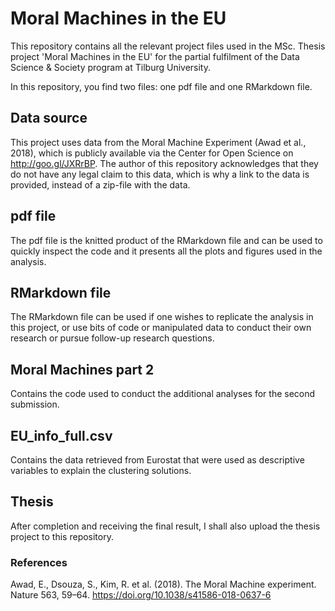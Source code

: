 # Moral Machines in the EU
This repository contains all the relevant project files used in the MSc. Thesis project 'Moral Machines in the EU' for the partial fulfilment of the Data Science &amp; Society program at Tilburg University.

In this repository, you find two files: one pdf file and one RMarkdown file.

## Data source
This project uses data from the Moral Machine Experiment (Awad et al., 2018), which is publicly available via the Center for Open Science on http://goo.gl/JXRrBP. The author of this repository acknowledges that they do not have any legal claim to this data, which is why a link to the data is provided, instead of a zip-file with the data.

## pdf file
The pdf file is the knitted product of the RMarkdown file and can be used to quickly inspect the code and it presents all the plots and figures used in the analysis. 

## RMarkdown file
The RMarkdown file can be used if one wishes to replicate the analysis in this project, or use bits of code or manipulated data to conduct their own research or pursue follow-up research questions.

## Moral Machines part 2
Contains the code used to conduct the additional analyses for the second submission.

## EU_info_full.csv
Contains the data retrieved from Eurostat that were used as descriptive variables to explain the clustering solutions.

## Thesis 
After completion and receiving the final result, I shall also upload the thesis project to this repository.


### References
Awad, E., Dsouza, S., Kim, R. et al. (2018). The Moral Machine experiment. Nature 563, 59–64.
https://doi.org/10.1038/s41586-018-0637-6
